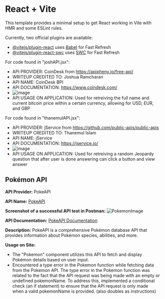 # React + Vite

This template provides a minimal setup to get React working in Vite with HMR and some ESLint rules.

Currently, two official plugins are available:

- [@vitejs/plugin-react](https://github.com/vitejs/vite-plugin-react/blob/main/packages/plugin-react/README.md) uses [Babel](https://babeljs.io/) for Fast Refresh
- [@vitejs/plugin-react-swc](https://github.com/vitejs/vite-plugin-react-swc) uses [SWC](https://swc.rs/) for Fast Refresh

For code found in "joshAPI.jsx":
- API PROVIDER: CoinDesk from https://apipheny.io/free-api/
- WRITEUP CREDITED TO: Joshua Ramcharan
- API NAME: CoinDesk BPI
- API DOCUMENTATION: https://www.coindesk.com/
- ![image](https://github.com/AF-Foysal/39548-Assignment-5/assets/112503024/0a120de7-9136-4a7c-886d-c06aee59d000)
- API USAGE ON APPLICATION: Used for retreiving the full name and current bitcoin price within a certain currency, allowing for USD, EUR, and GBP

For code found in "thanemulAPI.jsx":
- API PROVIDER: jService from https://github.com/public-apis/public-apis
- WRITEUP CREDITED TO: Thanemul Islam
- API NAME: jService
- API DOCUMENTATION: https://jservice.io/
- ![image](https://github.com/AF-Foysal/39548-Assignment-5/assets/112503024/0a120de7-9136-4a7c-886d-c06aee59d000)
- API USAGE ON APPLICATION: Used for retreiving a random Jeopardy question that after user is done answering can click a button and view answer

## Pokémon API

**API Provider:** PokeAPI

**API Name:** [PokeAPI](https://pokeapi.co/)

**Screenshot of a successful API test in Postman:**
![PokemonImage](https://github.com/AF-Foysal/39548-Assignment-5/src/assets/pokemonApi.png)

**API Documentation:** [PokeAPI Documentation](https://pokeapi.co/docs/v2)

**Description:**
PokeAPI is a comprehensive Pokémon database API that provides information about Pokémon species, abilities, and more.


**Usage on Site:**
- The "Pokemon" component utilizes this API to fetch and display Pokémon details based on user input.
- Encountered a type error in the Pokemon function while fetching data from the Pokemon API. The type error in the Pokemon function was related to the fact that the API request was being made with an empty or undefined pokemonName. To address this, implemented a conditional check (an if statement) to ensure that the API request is only made when a valid pokemonName is provided. (also doubles as instructions)




